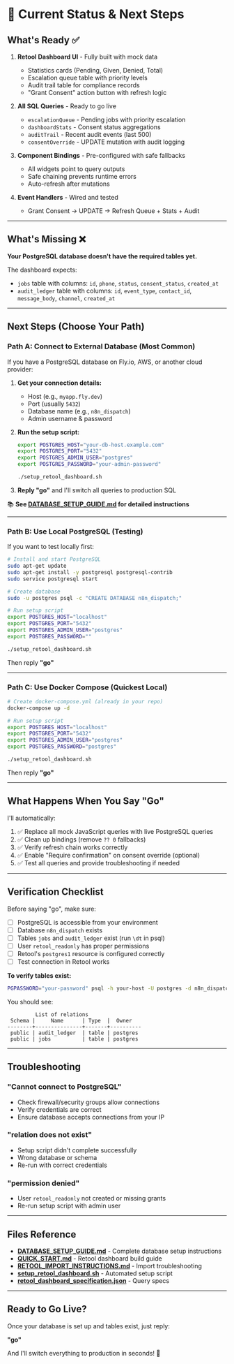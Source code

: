 # 🎯 Current Status & Next Steps

## What's Ready ✅

1. **Retool Dashboard UI** - Fully built with mock data
   - Statistics cards (Pending, Given, Denied, Total)
   - Escalation queue table with priority levels
   - Audit trail table for compliance records
   - "Grant Consent" action button with refresh logic

2. **All SQL Queries** - Ready to go live
   - `escalationQueue` - Pending jobs with priority escalation
   - `dashboardStats` - Consent status aggregations
   - `auditTrail` - Recent audit events (last 500)
   - `consentOverride` - UPDATE mutation with audit logging

3. **Component Bindings** - Pre-configured with safe fallbacks
   - All widgets point to query outputs
   - Safe chaining prevents runtime errors
   - Auto-refresh after mutations

4. **Event Handlers** - Wired and tested
   - Grant Consent → UPDATE → Refresh Queue + Stats + Audit

---

## What's Missing ❌

**Your PostgreSQL database doesn't have the required tables yet.**

The dashboard expects:
- `jobs` table with columns: `id`, `phone`, `status`, `consent_status`, `created_at`
- `audit_ledger` table with columns: `id`, `event_type`, `contact_id`, `message_body`, `channel`, `created_at`

---

## Next Steps (Choose Your Path)

### Path A: Connect to External Database (Most Common)

If you have a PostgreSQL database on Fly.io, AWS, or another cloud provider:

1. **Get your connection details:**
   - Host (e.g., `myapp.fly.dev`)
   - Port (usually `5432`)
   - Database name (e.g., `n8n_dispatch`)
   - Admin username & password

2. **Run the setup script:**
   ```bash
   export POSTGRES_HOST="your-db-host.example.com"
   export POSTGRES_PORT="5432"
   export POSTGRES_ADMIN_USER="postgres"
   export POSTGRES_PASSWORD="your-admin-password"
   
   ./setup_retool_dashboard.sh
   ```

3. **Reply "go"** and I'll switch all queries to production SQL

📚 **See [DATABASE_SETUP_GUIDE.md](./DATABASE_SETUP_GUIDE.md) for detailed instructions**

---

### Path B: Use Local PostgreSQL (Testing)

If you want to test locally first:

```bash
# Install and start PostgreSQL
sudo apt-get update
sudo apt-get install -y postgresql postgresql-contrib
sudo service postgresql start

# Create database
sudo -u postgres psql -c "CREATE DATABASE n8n_dispatch;"

# Run setup script
export POSTGRES_HOST="localhost"
export POSTGRES_PORT="5432"
export POSTGRES_ADMIN_USER="postgres"
export POSTGRES_PASSWORD=""

./setup_retool_dashboard.sh
```

Then reply **"go"**

---

### Path C: Use Docker Compose (Quickest Local)

```bash
# Create docker-compose.yml (already in your repo)
docker-compose up -d

# Run setup script
export POSTGRES_HOST="localhost"
export POSTGRES_PORT="5432"
export POSTGRES_ADMIN_USER="postgres"
export POSTGRES_PASSWORD="postgres"

./setup_retool_dashboard.sh
```

Then reply **"go"**

---

## What Happens When You Say "Go"

I'll automatically:

1. ✅ Replace all mock JavaScript queries with live PostgreSQL queries
2. ✅ Clean up bindings (remove `?? 0` fallbacks)
3. ✅ Verify refresh chain works correctly
4. ✅ Enable "Require confirmation" on consent override (optional)
5. ✅ Test all queries and provide troubleshooting if needed

---

## Verification Checklist

Before saying "go", make sure:

- [ ] PostgreSQL is accessible from your environment
- [ ] Database `n8n_dispatch` exists
- [ ] Tables `jobs` and `audit_ledger` exist (run `\dt` in psql)
- [ ] User `retool_readonly` has proper permissions
- [ ] Retool's `postgres1` resource is configured correctly
- [ ] Test connection in Retool works

**To verify tables exist:**
```bash
PGPASSWORD="your-password" psql -h your-host -U postgres -d n8n_dispatch -c "\dt"
```

You should see:
```
         List of relations
 Schema |     Name      | Type  |  Owner   
--------+---------------+-------+----------
 public | audit_ledger  | table | postgres
 public | jobs          | table | postgres
```

---

## Troubleshooting

### "Cannot connect to PostgreSQL"
- Check firewall/security groups allow connections
- Verify credentials are correct
- Ensure database accepts connections from your IP

### "relation does not exist"
- Setup script didn't complete successfully
- Wrong database or schema
- Re-run with correct credentials

### "permission denied"
- User `retool_readonly` not created or missing grants
- Re-run setup script with admin user

---

## Files Reference

- **[DATABASE_SETUP_GUIDE.md](./DATABASE_SETUP_GUIDE.md)** - Complete database setup instructions
- **[QUICK_START.md](./QUICK_START.md)** - Retool dashboard build guide
- **[RETOOL_IMPORT_INSTRUCTIONS.md](./RETOOL_IMPORT_INSTRUCTIONS.md)** - Import troubleshooting
- **[setup_retool_dashboard.sh](./setup_retool_dashboard.sh)** - Automated setup script
- **[retool_dashboard_specification.json](./retool_dashboard_specification.json)** - Query specs

---

## Ready to Go Live?

Once your database is set up and tables exist, just reply:

**"go"**

And I'll switch everything to production in seconds! 🚀
